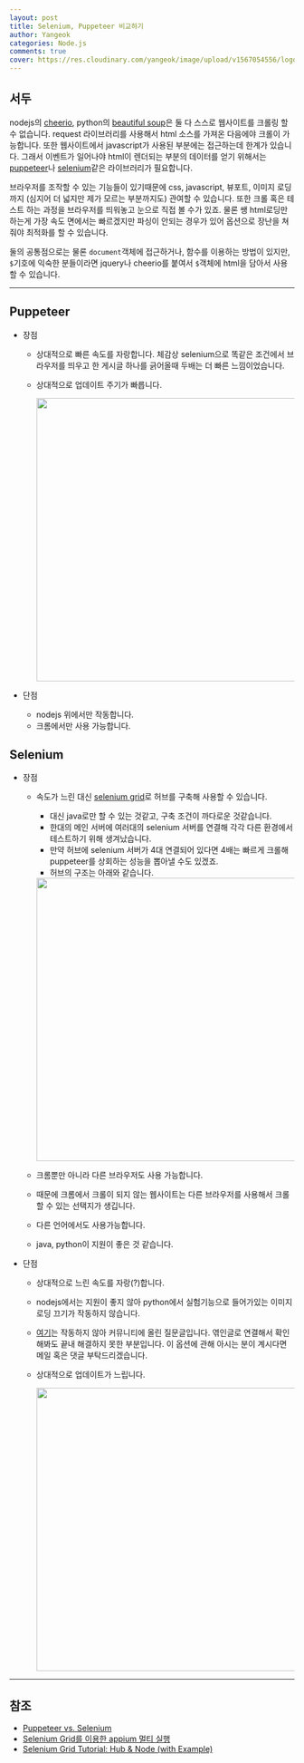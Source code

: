 ```yaml
---
layout: post
title: Selenium, Puppeteer 비교하기
author: Yangeok
categories: Node.js
comments: true
cover: https://res.cloudinary.com/yangeok/image/upload/v1567054556/logo/posts/seleteer.jpg
---
```


## 서두

nodejs의 [cheerio](https://cheerio.js.org), python의 [beautiful soup](https://www.crummy.com/software/BeautifulSoup/bs4/doc/#)은 둘 다 스스로 웹사이트를 크롤링 할 수 없습니다. request 라이브러리를 사용해서 html 소스를 가져온 다음에야 크롤이 가능합니다. 또한 웹사이트에서 javascript가 사용된 부분에는 접근하는데 한계가 있습니다. 그래서 이벤트가 일어나야 html이 렌더되는 부분의 데이터를 얻기 위해서는 [puppeteer](https://www.npmjs.com/package/puppeteer)나 [selenium](https://www.npmjs.com/package/selenium-webdriver)같은 라이브러리가 필요합니다.

브라우저를 조작할 수 있는 기능들이 있기때문에 css, javascript, 뷰포트, 이미지 로딩까지 (심지어 더 넓지만 제가 모르는 부분까지도) 관여할 수 있습니다. 또한 크롤 혹은 테스트 하는 과정을 브라우저를 띄워놓고 눈으로 직접 볼 수가 있죠. 물론 쌩 html로딩만 하는게 가장 속도 면에서는 빠르겠지만 파싱이 안되는 경우가 있어 옵션으로 장난을 쳐줘야 최적화를 할 수 있습니다.

둘의 공통점으로는 물론 `document`객체에 접근하거나, 함수를 이용하는 방법이 있지만, `$`기호에 익숙한 분들이라면 jquery나 cheerio를 붙여서 `$`객체에 html을 담아서 사용할 수 있습니다.

---

## Puppeteer

- 장점

  - 상대적으로 빠른 속도를 자랑합니다. 체감상 selenium으로 똑같은 조건에서 브라우저를 띄우고 한 게시글 하나를 긁어올때 두배는 더 빠른 느낌이었습니다.
  - 상대적으로 업데이트 주기가 빠릅니다.

    <img src="https://res.cloudinary.com/yangeok/image/upload/v1567227825/selenium-puppeteer/puppeteer.jpg" width="500">

- 단점
  - nodejs 위에서만 작동합니다.
  - 크롬에서만 사용 가능합니다.

## Selenium

- 장점

  - 속도가 느린 대신 [selenium grid](https://github.com/SeleniumHQ/selenium/wiki/Grid2)로 허브를 구축해 사용할 수 있습니다.

    - 대신 java로만 할 수 있는 것같고, 구축 조건이 까다로운 것같습니다.
    - 한대의 메인 서버에 여러대의 selenium 서버를 연결해 각각 다른 환경에서 테스트하기 위해 생겨났습니다.
    - 만약 허브에 selenium 서버가 4대 연결되어 있다면 4배는 빠르게 크롤해 puppeteer를 상회하는 성능을 뽑아낼 수도 있겠죠.
    - 허브의 구조는 아래와 같습니다.

    <img src="https://www.guru99.com/images/hub_and_nodes.jpg" width="500">

  - 크롬뿐만 아니라 다른 브라우저도 사용 가능합니다.
  - 때문에 크롬에서 크롤이 되지 않는 웹사이트는 다른 브라우저를 사용해서 크롤할 수 있는 선택지가 생깁니다.
  - 다른 언어에서도 사용가능합니다.
  - java, python이 지원이 좋은 것 같습니다.

- 단점

  - 상대적으로 느린 속도를 자랑(?)합니다.
  - nodejs에서는 지원이 좋지 않아 python에서 실험기능으로 들어가있는 이미지로딩 끄기가 작동하지 않습니다.
  - [여기](https://stackoverflow.com/questions/57389778/javascript-want-to-disable-image-loading-in-selenium)는 작동하지 않아 커뮤니티에 올린 질문글입니다. 엮인글로 연결해서 확인해봐도 끝내 해결하지 못한 부분입니다. 이 옵션에 관해 아시는 분이 계시다면 메일 혹은 댓글 부탁드리겠습니다.
  - 상대적으로 업데이트가 느립니다.

    <img src="https://res.cloudinary.com/yangeok/image/upload/v1567227825/selenium-puppeteer/selenium.jpg" width="500">

---

## 참조

- [Puppeteer vs. Selenium](https://rayleighko.github.io/blog/2019-04-12-puppeteer_vs_selenium)
- [Selenium Grid를 이용한 appium 멀티 실행](https://dejavuqa.tistory.com/129)
- [Selenium Grid Tutorial: Hub & Node (with Example)](https://www.guru99.com/introduction-to-selenium-grid.html)
